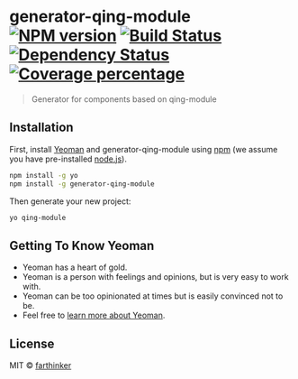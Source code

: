 # generator-qing-module [![NPM version][npm-image]][npm-url] [![Build Status][travis-image]][travis-url] [![Dependency Status][daviddm-image]][daviddm-url] [![Coverage percentage][coveralls-image]][coveralls-url]
> Generator for components based on qing-module

## Installation

First, install [Yeoman](http://yeoman.io) and generator-qing-module using [npm](https://www.npmjs.com/) (we assume you have pre-installed [node.js](https://nodejs.org/)).

```bash
npm install -g yo
npm install -g generator-qing-module
```

Then generate your new project:

```bash
yo qing-module
```

## Getting To Know Yeoman

 * Yeoman has a heart of gold.
 * Yeoman is a person with feelings and opinions, but is very easy to work with.
 * Yeoman can be too opinionated at times but is easily convinced not to be.
 * Feel free to [learn more about Yeoman](http://yeoman.io/).

## License

MIT © [farthinker]()


[npm-image]: https://badge.fury.io/js/generator-qing-module.svg
[npm-url]: https://npmjs.org/package/generator-qing-module
[travis-image]: https://travis-ci.org/mycolorway/generator-qing-module.svg?branch=master
[travis-url]: https://travis-ci.org/mycolorway/generator-qing-module
[daviddm-image]: https://david-dm.org/mycolorway/generator-qing-module.svg?theme=shields.io
[daviddm-url]: https://david-dm.org/mycolorway/generator-qing-module
[coveralls-image]: https://coveralls.io/repos/mycolorway/generator-qing-module/badge.svg
[coveralls-url]: https://coveralls.io/r/mycolorway/generator-qing-module
